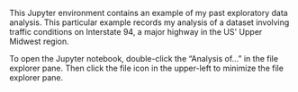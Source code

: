 This Jupyter environment contains an example of my past exploratory data analysis. This particular example records my analysis of a dataset involving traffic conditions on Interstate 94, a major highway in the US' Upper Midwest region. 

To open the Jupyter notebook, double-click the “Analysis of…” in the file explorer pane. Then click the file icon in the upper-left to minimize the file explorer pane.
